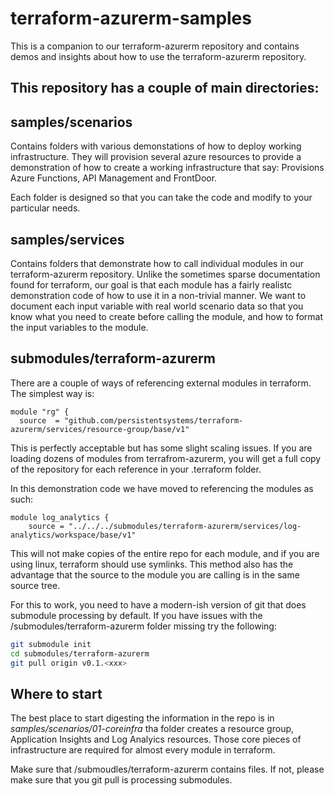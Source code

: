 # terraform-azurerm-samples

This is a companion to our terraform-azurerm repository and contains
demos and insights about how to use the terraform-azurerm repository.

## This repository has a couple of main directories:

## samples/scenarios

Contains folders with various demonstations of 
how to deploy working infrastructure.  They will provision several 
azure resources to provide a demonstration of how to create a working
infrastructure that say: Provisions Azure Functions, API Management and FrontDoor.

Each folder is designed so that you can take the code and modify to 
your particular needs.

## samples/services

Contains folders that demonstrate how to call
individual modules in our terraform-azurerm repository.  Unlike the
sometimes sparse documentation found for terraform, our goal is that
each module has a fairly realistc demonstration code of how to use it
in a non-trivial manner.
We want to document each input variable with real world scenario data
so that you know what you need to create before calling the module,
and how to format the input variables to the module.

## submodules/terraform-azurerm

There are a couple of ways of referencing external modules in terraform.
The simplest way is:

```HCL
module "rg" {
  source  = "github.com/persistentsystems/terraform-azurerm/services/resource-group/base/v1"
```

This is perfectly acceptable but has some slight scaling issues.  If you 
are loading dozens of modules from terrafrom-azurerm, you will get a full
copy of the repository for each reference in your .terraform folder.  

In this demonstration code we have moved to referencing the modules as
such:

```HCL
module log_analytics {
    source = "../../../submodules/terraform-azurerm/services/log-analytics/workspace/base/v1"
```

This will not make copies of the entire repo for each module, and if you 
are using linux, terraform should use symlinks.  This method also 
has the advantage that the source to the module you are calling is 
in the same source tree.

For this to work, you need to have a modern-ish version of git that
does submodule processing by default.  If you have issues with the 
/submodules/terraform-azurerm folder missing try the following:

```bash
git submodule init
cd submodules/terraform-azurerm
git pull origin v0.1.<xxx>
```


## Where to start

The best place to start digesting the information in the repo is in 
*samples/scenarios/01-coreinfra* tha folder creates a resource group, 
Application Insights and Log Analyics resources.  Those core pieces of
infrastructure are required for almost every module in terraform.

Make sure that /submoudles/terraform-azurerm contains files.  If not,
please make sure that you git pull is processing submodules.
